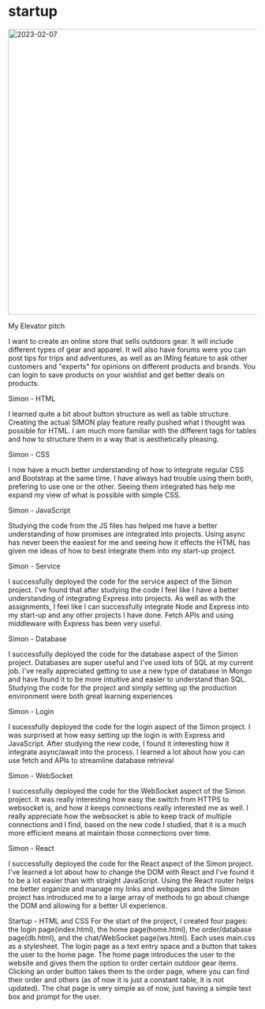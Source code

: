 # startup

<img width="578" alt="2023-02-07" src="https://user-images.githubusercontent.com/116686998/217400111-e3084b6e-f0c7-49c9-adf4-7135863f90d2.png">

My Elevator pitch

I want to create an online store that sells outdoors gear. It will include different types of 
gear and apparel. It will also have forums were you can post tips for trips and adventures, as 
well as an IMing feature to ask other customers and "experts" for opinions on different products 
and brands. You can login to save products on your wishlist and get better deals on products.

Simon - HTML

I learned quite a bit about button structure as well as table structure. Creating the actual SIMON play feature really
pushed what I thought was possible for HTML. I am much more familiar with the different tags for tables and how to
structure them in a way that is aesthetically pleasing. 

Simon - CSS

I now have a much better understanding of how to integrate regular CSS and Bootstrap at the same time. I have always
had trouble using them both, prefering to use one or the other. Seeing them integrated has help me expand my view
of what is possible with simple CSS.

Simon - JavaScript

Studying the code from the JS files has helped me have a better understanding of how promises are integrated into 
projects. Using async has never been the easiest for me and seeing how it effects the HTML has given me ideas of 
how to best integrate them into my start-up project.

Simon - Service

I successfully deployed the code for the service aspect of the Simon project. I've found that after studying the code
I feel like I have a better understanding of integrating Express into projects. As well as with the assignments, I feel like
I can successfully integrate Node and Express into my start-up and any other projects I have done. Fetch APIs and using middleware
with Express has been very useful.

Simon - Database

I successfully deployed the code for the database aspect of the Simon project. Databases are super useful and I've used lots of SQL
at my current job. I've really appreciated getting to use a new type of database in Mongo and have found it to be more intuitive and
easier to understand than SQL. Studying the code for the project and simply setting up the production environment were both great
learning experiences

Simon - Login

I sucessfully deployed the code for the login aspect of the Simon project. I was surprised at how easy setting up the login is 
with Express and JavaScript. After studying the new code, I found it interesting how it integrate async/await into the process. 
I learned a lot about how you can use fetch and APIs to streamline database retrieval

Simon - WebSocket

I successfully deployed the code for the WebSocket aspect of the Simon project. It was really interesting how easy the switch from 
HTTPS to websocket is, and how it keeps connections really interested me as well. I really appreciate how the websocket is able to 
keep track of multiple connections and I find, based on the new code I studied, that it is a much more efficient means at maintain 
those connections over time.

Simon - React

I successfully deployed the code for the React aspect of the Simon project. I've learned a lot about how to change the DOM with React and
I've found it to be a lot easier than with straight JavaScript. Using the React router helps me better organize and manage my links
and webpages and the Simon project has introduced me to a large array of methods to go about change the DOM and allowing for a better UI
experience.

Startup - HTML and CSS
For the start of the project, I created four pages: the login page(index.html), the home page(home.html), the order/database page(db.html),
and the chat/WebSocket page(ws.html). Each uses main.css as a stylesheet. The login page as a text entry space and a button that takes the user
to the home page. The home page introduces the user to the website and gives them the option to order certain outdoor gear items. Clicking an
order button takes them to the order page, where you can find their order and others (as of now it is just a constant table, it is not updated).
The chat page is very simple as of now, just having a simple text box and prompt for the user.
